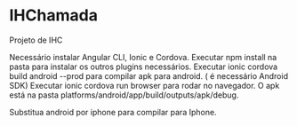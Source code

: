 # IHChamada
Projeto de IHC

Necessário instalar Angular CLI, Ionic e Cordova.
Executar npm install na pasta para instalar os outros plugins necessários.
Executar ionic cordova build android --prod para compilar apk para android. ( é necessário Android SDK)
Executar ionic cordova run browser para rodar no navegador.
O apk está na pasta platforms/android/app/build/outputs/apk/debug.

Substitua android por iphone para compilar para Iphone.
